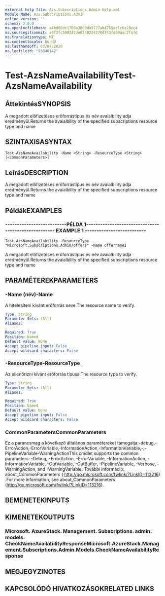 ```yaml
---
external help file: Azs.Subscriptions.Admin-help.xml
Module Name: Azs.Subscriptions.Admin
online version: ''
schema: 2.0.0
ms.openlocfilehash: a4bd00dc1709a3060da9777ab4755ae1c6a28ec4
ms.sourcegitcommit: a6f2fc500242de6248224278d743fd09aac2fafd
ms.translationtype: MT
ms.contentlocale: hu-HU
ms.lasthandoff: 03/04/2020
ms.locfileid: "93840142"
---
```

# <span data-ttu-id="400c4-101">Test-AzsNameAvailability</span><span class="sxs-lookup"><span data-stu-id="400c4-101">Test-AzsNameAvailability</span></span>

## <span data-ttu-id="400c4-102">Áttekintés</span><span class="sxs-lookup"><span data-stu-id="400c4-102">SYNOPSIS</span></span>
<span data-ttu-id="400c4-103">A megadott előfizetéses erőforrástípus és név avaialbility adja eredményül.</span><span class="sxs-lookup"><span data-stu-id="400c4-103">Returns the avaialbility of the specified subscriptions resource type and name</span></span>

## <span data-ttu-id="400c4-104">SZINTAXISA</span><span class="sxs-lookup"><span data-stu-id="400c4-104">SYNTAX</span></span>

```
Test-AzsNameAvailability -Name <String> -ResourceType <String> [<CommonParameters>]
```

## <span data-ttu-id="400c4-105">Leírás</span><span class="sxs-lookup"><span data-stu-id="400c4-105">DESCRIPTION</span></span>
<span data-ttu-id="400c4-106">A megadott előfizetéses erőforrástípus és név avaialbility adja eredményül.</span><span class="sxs-lookup"><span data-stu-id="400c4-106">Returns the avaialbility of the specified subscriptions resource type and name</span></span>

## <span data-ttu-id="400c4-107">Példák</span><span class="sxs-lookup"><span data-stu-id="400c4-107">EXAMPLES</span></span>

### <span data-ttu-id="400c4-108">--------------------------PÉLDA 1--------------------------</span><span class="sxs-lookup"><span data-stu-id="400c4-108">-------------------------- EXAMPLE 1 --------------------------</span></span>
```
Test-AzsNameAvailability -ResourceType "Microsoft.Subscriptions.Admin/offers" -Name offername1
```

<span data-ttu-id="400c4-109">A megadott előfizetéses erőforrástípus és név avaialbility adja eredményül.</span><span class="sxs-lookup"><span data-stu-id="400c4-109">Returns the avaialbility of the specified subscriptions resource type and name</span></span>

## <span data-ttu-id="400c4-110">PARAMÉTEREK</span><span class="sxs-lookup"><span data-stu-id="400c4-110">PARAMETERS</span></span>

### <span data-ttu-id="400c4-111">-Name (név)</span><span class="sxs-lookup"><span data-stu-id="400c4-111">-Name</span></span>
<span data-ttu-id="400c4-112">A hitelesíteni kívánt erőforrás neve.</span><span class="sxs-lookup"><span data-stu-id="400c4-112">The resource name to verify.</span></span>

```yaml
Type: String
Parameter Sets: (All)
Aliases: 

Required: True
Position: Named
Default value: None
Accept pipeline input: False
Accept wildcard characters: False
```

### <span data-ttu-id="400c4-113">-ResourceType</span><span class="sxs-lookup"><span data-stu-id="400c4-113">-ResourceType</span></span>
<span data-ttu-id="400c4-114">Az ellenőrizni kívánt erőforrás típusa.</span><span class="sxs-lookup"><span data-stu-id="400c4-114">The resource type to verify.</span></span>

```yaml
Type: String
Parameter Sets: (All)
Aliases: 

Required: True
Position: Named
Default value: None
Accept pipeline input: False
Accept wildcard characters: False
```

### <span data-ttu-id="400c4-115">CommonParameters</span><span class="sxs-lookup"><span data-stu-id="400c4-115">CommonParameters</span></span>
<span data-ttu-id="400c4-116">Ez a parancsmag a következő általános paramétereket támogatja:-debug,-ErrorAction,-ErrorVariable,-InformationAction,-InformationVariable,-,-PipelineVariable-WarningAction</span><span class="sxs-lookup"><span data-stu-id="400c4-116">This cmdlet supports the common parameters: -Debug, -ErrorAction, -ErrorVariable, -InformationAction, -InformationVariable, -OutVariable, -OutBuffer, -PipelineVariable, -Verbose, -WarningAction, and -WarningVariable.</span></span> <span data-ttu-id="400c4-117">További információ: about_CommonParameters ( http://go.microsoft.com/fwlink/?LinkID=113216) .</span><span class="sxs-lookup"><span data-stu-id="400c4-117">For more information, see about_CommonParameters (http://go.microsoft.com/fwlink/?LinkID=113216).</span></span>

## <span data-ttu-id="400c4-118">BEMENETEK</span><span class="sxs-lookup"><span data-stu-id="400c4-118">INPUTS</span></span>

## <span data-ttu-id="400c4-119">KIMENETEK</span><span class="sxs-lookup"><span data-stu-id="400c4-119">OUTPUTS</span></span>

### <span data-ttu-id="400c4-120">Microsoft. AzureStack. Management. Subscriptions. admin. models. CheckNameAvailabilityResponse</span><span class="sxs-lookup"><span data-stu-id="400c4-120">Microsoft.AzureStack.Management.Subscriptions.Admin.Models.CheckNameAvailabilityResponse</span></span>

## <span data-ttu-id="400c4-121">MEGJEGYZI</span><span class="sxs-lookup"><span data-stu-id="400c4-121">NOTES</span></span>

## <span data-ttu-id="400c4-122">KAPCSOLÓDÓ HIVATKOZÁSOK</span><span class="sxs-lookup"><span data-stu-id="400c4-122">RELATED LINKS</span></span>

